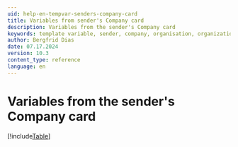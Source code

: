 ```yaml
---
uid: help-en-tempvar-senders-company-card
title: Variables from sender's Company card
description: Variables from the sender's Company card
keywords: template variable, sender, company, organisation, organization
author: Bergfrid Dias
date: 07.17.2024
version: 10.3
content_type: reference
language: en
---
```


# Variables from the sender's Company card

[!include[Table](../../../../../common/includes/variable/table-sender-company.md)]
